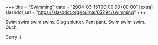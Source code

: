 +++
title = "Swimming"
date = "2004-03-15T00:00:00+00:00"
[extra]
slashdot_url = "https://slashdot.org/journal/65294/swimming"
+++

<p>Swim swim swim swim. Glug splutter. Pant pant. Swim swim swim.<br>Ouch.</p>
<p>Curry<nobr> </nobr>:)</p>

